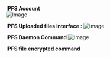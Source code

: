 <b> IPFS Account</b> <br>
![Image](https://github.com/user-attachments/assets/4a61a62a-2ecf-4eb1-9dec-d6cd78ca62d3) <br>

<b> IPFS Uploaded files interface : </b>
![Image](https://github.com/user-attachments/assets/7749bfb0-faa0-45b1-9020-716f96c56646) <BR>

<b> IPFS Daemon Command </B>
![Image](https://github.com/user-attachments/assets/98630418-284c-441d-b187-681de0c31b6e) <br>

<B> IPFS file encrypted command </b>


